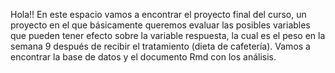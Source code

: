 Hola!! En este espacio vamos a encontrar el proyecto final del curso, un proyecto en el que básicamente queremos evaluar las posibles variables que pueden tener efecto sobre la variable respuesta, la cual es el peso en la semana 9 después de recibir el tratamiento (dieta de cafetería). Vamos a encontrar la base de datos y el documento Rmd con los análisis.
